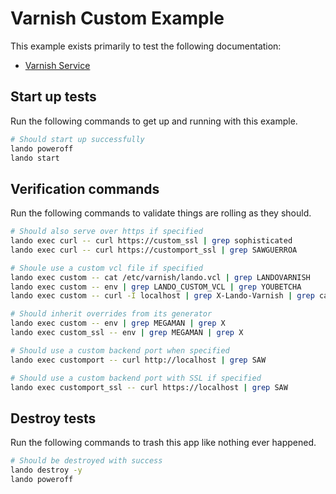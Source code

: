 # Varnish Custom Example

This example exists primarily to test the following documentation:

* [Varnish Service](https://docs.devwithlando.io/tutorials/varnish.html)

## Start up tests

Run the following commands to get up and running with this example.

```bash
# Should start up successfully
lando poweroff
lando start
```

## Verification commands

Run the following commands to validate things are rolling as they should.

```bash
# Should also serve over https if specified
lando exec curl -- curl https://custom_ssl | grep sophisticated
lando exec curl -- curl https://customport_ssl | grep SAWGUERROA

# Shoule use a custom vcl file if specified
lando exec custom -- cat /etc/varnish/lando.vcl | grep LANDOVARNISH
lando exec custom -- env | grep LANDO_CUSTOM_VCL | grep YOUBETCHA
lando exec custom -- curl -I localhost | grep X-Lando-Varnish | grep capes

# Should inherit overrides from its generator
lando exec custom -- env | grep MEGAMAN | grep X
lando exec custom_ssl -- env | grep MEGAMAN | grep X

# Should use a custom backend port when specified
lando exec customport -- curl http://localhost | grep SAW

# Should use a custom backend port with SSL if specified
lando exec customport_ssl -- curl https://localhost | grep SAW
```

## Destroy tests

Run the following commands to trash this app like nothing ever happened.

```bash
# Should be destroyed with success
lando destroy -y
lando poweroff
```

